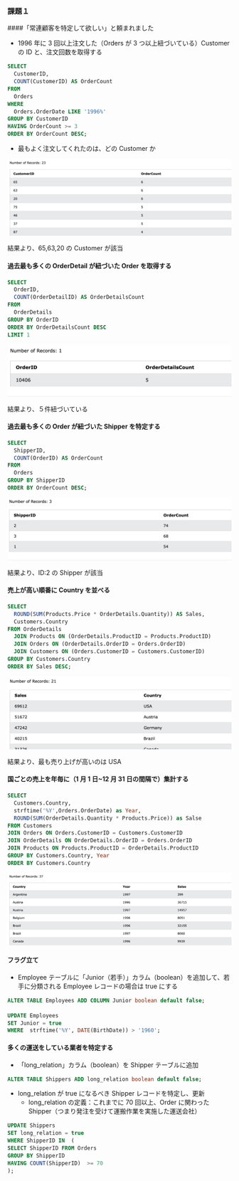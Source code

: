 ### 課題１

####「常連顧客を特定して欲しい」と頼まれました

- 1996 年に 3 回以上注文した（Orders が 3 つ以上紐づいている）Customer の ID と、注文回数を取得する

```sql
SELECT
  CustomerID,
  COUNT(CustomerID) AS OrderCount
FROM
  Orders
WHERE
  Orders.OrderDate LIKE '1996%'
GROUP BY CustomerID
HAVING OrderCount >= 3
ORDER BY OrderCount DESC;
```

- 最もよく注文してくれたのは、どの Customer か

![画像１](images/1.png)

結果より、65,63,20 の Customer が該当

#### 過去最も多くの OrderDetail が紐づいた Order を取得する

```sql
SELECT
  OrderID,
  COUNT(OrderDetailID) AS OrderDetailsCount
FROM
  OrderDetails
GROUP BY OrderID
ORDER BY OrderDetailsCount DESC
LIMIT 1
```

![画像2](images/2.png)

結果より、５件紐づいている

#### 過去最も多くの Order が紐づいた Shipper を特定する

```sql
SELECT
  ShipperID,
  COUNT(OrderID) AS OrderCount
FROM
  Orders
GROUP BY ShipperID
ORDER BY OrderCount DESC;

```

![画像3](images/3.png)

結果より、ID:2 の Shipper が該当

#### 売上が高い順番に Country を並べる

```sql
SELECT
  ROUND(SUM(Products.Price * OrderDetails.Quantity)) AS Sales,
  Customers.Country
FROM OrderDetails
  JOIN Products ON (OrderDetails.ProductID = Products.ProductID)
  JOIN Orders ON (OrderDetails.OrderID = Orders.OrderID)
  JOIN Customers ON (Orders.CustomerID = Customers.CustomerID)
GROUP BY Customers.Country
ORDER BY Sales DESC;
```

![画像4](images/4.png)

結果より、最も売り上げが高いのは USA

#### 国ごとの売上を年毎に（1 月 1 日~12 月 31 日の間隔で）集計する

```sql
SELECT
  Customers.Country,
  strftime('%Y',Orders.OrderDate) as Year,
  ROUND(SUM(OrderDetails.Quantity * Products.Price)) as Salse
FROM Customers
JOIN Orders ON Orders.CustomerID = Customers.CustomerID
JOIN OrderDetails ON OrderDetails.OrderID = Orders.OrderID
JOIN Products ON Products.ProductID = OrderDetails.ProductID
GROUP BY Customers.Country, Year
ORDER BY Customers.Country
```

![画像5](images/5.png)

#### フラグ立て

- Employee テーブルに「Junior（若手）」カラム（boolean）を追加して、若手に分類される Employee レコードの場合は true にする

```sql
ALTER TABLE Employees ADD COLUMN Junior boolean default false;

UPDATE Employees
SET Junior = true
WHERE  strftime('%Y', DATE(BirthDate)) > '1960';
```

#### 多くの運送をしている業者を特定する

- 「long_relation」カラム（boolean）を Shipper テーブルに追加

```sql
ALTER TABLE Shippers ADD long_relation boolean default false;
```

- long_relation が true になるべき Shipper レコードを特定し、更新
  - long_relation の定義：これまでに 70 回以上、Order に関わった Shipper（つまり発注を受けて運搬作業を実施した運送会社）

```sql
UPDATE Shippers
SET long_relation = true
WHERE ShipperID IN  (
SELECT ShipperID FROM Orders
GROUP BY ShipperID
HAVING COUNT(ShipperID)  >= 70
);
```
